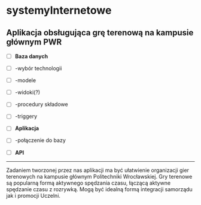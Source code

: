 # systemyInternetowe
## Aplikacja obsługująca grę terenową na kampusie głównym PWR
- [ ] **Baza danych**
- [ ] -wybór technologii 
 - [ ] -modele
 - [ ] -widoki(?)
 - [ ] -procedury składowe
 - [ ] -triggery

 - [ ] **Aplikacja**
 - [ ] -połączenie do bazy

 - [ ] **API**
-----------
Zadaniem tworzonej przez nas aplikacji ma być ułatwienie organizacji gier terenowych na kampusie głównym Politechniki Wrocławskiej. Gry terenowe są popularną formą aktywnego spędzania czasu, łączącą aktywne spędzanie czasu z rozrywką. Mogą być idealną formą integracji samorządu jak i promocji Uczelni. 

